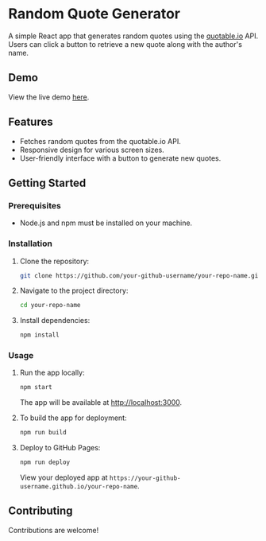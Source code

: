 

# Random Quote Generator

A simple React app that generates random quotes using the [quotable.io](https://quotable.io/) API. Users can click a button to retrieve a new quote along with the author's name.

## Demo

View the live demo [here](https://arulmozhikumar7.github.io/React-Quote-Generator).

## Features

- Fetches random quotes from the quotable.io API.
- Responsive design for various screen sizes.
- User-friendly interface with a button to generate new quotes.

## Getting Started

### Prerequisites

- Node.js and npm must be installed on your machine.

### Installation

1. Clone the repository:

   ```bash
   git clone https://github.com/your-github-username/your-repo-name.git
   ```

2. Navigate to the project directory:

   ```bash
   cd your-repo-name
   ```

3. Install dependencies:

   ```bash
   npm install
   ```

### Usage

1. Run the app locally:

   ```bash
   npm start
   ```

   The app will be available at [http://localhost:3000](http://localhost:3000).

2. To build the app for deployment:

   ```bash
   npm run build
   ```

3. Deploy to GitHub Pages:

   ```bash
   npm run deploy
   ```

   View your deployed app at `https://your-github-username.github.io/your-repo-name`.

## Contributing

Contributions are welcome! 
